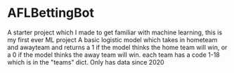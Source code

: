 # AFLBettingBot
A starter project which I made to get familiar with machine learning, this is my first ever ML project
A basic logistic model which takes in hometeam and awayteam and returns a 1 if the model thinks the home team will win, or a 0 if the model thinks the away team will win.
each team has a code 1-18 which is in the "teams" dict.
Only has data since 2020
